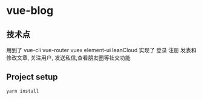 # vue-blog

## 技术点
用到了 vue-cli vue-router vuex element-ui leanCloud
实现了 登录 注册 发表和修改文章, 关注用户, 发送私信,查看朋友圈等社交功能


## Project setup
```
yarn install
```

